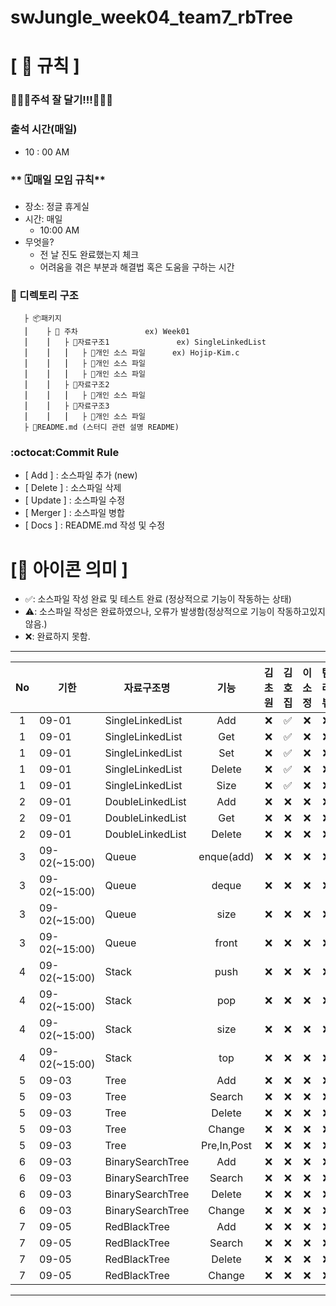 # swJungle_week04_team7_rbTree

# **[ 🚫 규칙 ]**

### 📌📌📌주석 잘 달기!!!📌📌📌


### **출석 시간(매일)**
- 10 : 00 AM

### ** 🗓매일 모임 규칙**
- 장소: 정글 휴게실
- 시간: 매일
    - 10:00 AM
- 무엇을?
    - 전 날 진도 완료했는지 체크
    - 어려움을 겪은 부분과 해결법 혹은 도움을 구하는 시간

### **📌 디렉토리 구조**

       ├ 📦패키지
       ⎮    ├ 📁 주차               ex) Week01
       ⎮    ⎮   ├ 📁자료구조1               ex) SingleLinkedList
       ⎮    ⎮   ⎮   ├︎ 📃개인 소스 파일      ex) Hojip-Kim.c
       ⎮    ⎮   ⎮   ├︎ 📃개인 소스 파일
       ⎮    ⎮   ⎮   ├ 📃개인 소스 파일
       ⎮    ⎮   ├ 📁자료구조2
       ⎮    ⎮   ⎮   ├ 📃개인 소스 파일
       ⎮    ⎮   ├ 📁자료구조3
       ⎮    ⎮   ⎮   ├ 📃개인 소스 파일
       ├ 📝README.md (스터디 관련 설명 README)

### **:octocat:Commit Rule** ###
- [ Add ]    : 소스파일 추가 (new)
- [ Delete ] : 소스파일 삭제
- [ Update ] : 소스파일 수정
- [ Merger ] : 소스파일 병합
- [ Docs ]   : README.md 작성 및 수정


# **[📌 아이콘 의미 ]**
- ✅: 소스파일 작성 완료 및 테스트 완료 (정상적으로 기능이 작동하는 상태)
- ⚠️: 소스파일 작성은 완료하였으나, 오류가 발생함(정상적으로 기능이 작동하고있지 않음.)
- ❌: 완료하지 못함.
---
|No|기한|자료구조명|기능|김초원|김호집|이소정|팀 리뷰
|:-:|------|-------|:-----:|:-----:|:-----:|:-----:|:-----:|
|1|09-01|SingleLinkedList|Add|❌|✅|❌|❌|
|1|09-01|SingleLinkedList|Get|❌|✅|❌|❌|
|1|09-01|SingleLinkedList|Set|❌|✅|❌|❌|
|1|09-01|SingleLinkedList|Delete|❌|✅|❌|❌|
|1|09-01|SingleLinkedList|Size|❌|✅|❌|❌|
|2|09-01|DoubleLinkedList|Add|❌|❌|❌|❌|
|2|09-01|DoubleLinkedList|Get|❌|❌|❌|❌|
|2|09-01|DoubleLinkedList|Delete|❌|❌|❌|❌|
|3|09-02(~15:00)|Queue|enque(add)|❌|❌|❌|❌|
|3|09-02(~15:00)|Queue|deque|❌|❌|❌|❌|
|3|09-02(~15:00)|Queue|size|❌|❌|❌|❌|
|3|09-02(~15:00)|Queue|front|❌|❌|❌|❌|
|4|09-02(~15:00)|Stack|push|❌|❌|❌|❌|
|4|09-02(~15:00)|Stack|pop|❌|❌|❌|❌|
|4|09-02(~15:00)|Stack|size|❌|❌|❌|❌|
|4|09-02(~15:00)|Stack|top|❌|❌|❌|❌|
|5|09-03|Tree|Add|❌|❌|❌|❌|
|5|09-03|Tree|Search|❌|❌|❌|❌|
|5|09-03|Tree|Delete|❌|❌|❌|❌|
|5|09-03|Tree|Change|❌|❌|❌|❌|
|5|09-03|Tree|Pre,In,Post|❌|❌|❌|❌|
|6|09-03|BinarySearchTree|Add|❌|❌|❌|❌|
|6|09-03|BinarySearchTree|Search|❌|❌|❌|❌|
|6|09-03|BinarySearchTree|Delete|❌|❌|❌|❌|
|6|09-03|BinarySearchTree|Change|❌|❌|❌|❌|
|7|09-05|RedBlackTree|Add|❌|❌|❌|❌|
|7|09-05|RedBlackTree|Search|❌|❌|❌|❌|
|7|09-05|RedBlackTree|Delete|❌|❌|❌|❌|
|7|09-05|RedBlackTree|Change|❌|❌|❌|❌|

---
